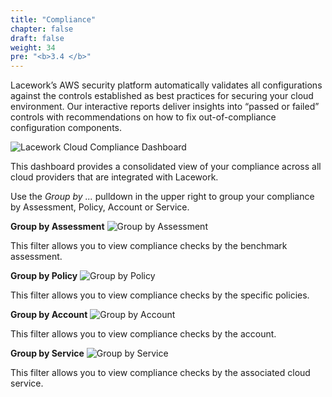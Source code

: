 ```yaml
---
title: "Compliance"
chapter: false
draft: false
weight: 34
pre: "<b>3.4 </b>"
---
```


Lacework’s AWS security platform automatically validates all configurations against the controls established as best practices for securing your cloud environment. Our interactive reports deliver insights into “passed or failed” controls with recommendations on how to fix out-of-compliance configuration components.

![Lacework Cloud Compliance Dashboard](/images/cloud-compliance-dashboard.png)

This dashboard provides a consolidated view of your compliance across all cloud providers that are integrated with Lacework.

Use the _Group by ..._ pulldown in the upper right to group your compliance by Assessment, Policy, Account or Service.

**Group by Assessment**
![Group by Assessment](/images/group-by-assessment.png)

This filter allows you to view compliance checks by the benchmark assessment.

**Group by Policy**
![Group by Policy](/images/group-by-policy.png)

This filter allows you to view compliance checks by the specific policies.

**Group by Account**
![Group by Account](/images/group-by-account.png)

This filter allows you to view compliance checks by the account.

**Group by Service**
![Group by Service](/images/group-by-service.png)

This filter allows you to view compliance checks by the associated cloud service.